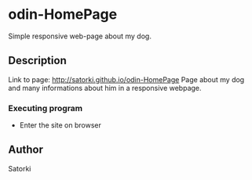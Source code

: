 # odin-HomePage

Simple responsive web-page about my dog.

## Description

Link to page: http://satorki.github.io/odin-HomePage
Page about my dog and many informations about him in a responsive webpage.

### Executing program

* Enter the site on browser
  
## Author

Satorki
